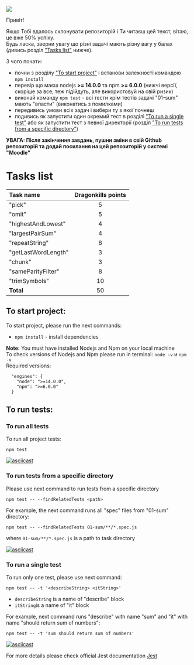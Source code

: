 [![](https://github.com/Eleks-front-camp/front-camp-2021/actions/workflows/tests.yml/badge.svg)](https://github.com/Eleks-front-camp/front-camp-2021/actions)

Привіт!  

Якщо Тобі вдалось склонувати репозиторій і Ти читаєш цей текст, вітаю, це вже 50% успіху.  
Будь ласка, зверни увагу що різні задачі мають різну вагу у балах (дивись розділ ["Tasks list"](#tasks-list) нижче).

З чого почати:

* почни з розділу ["To start project"](#to-start-project) і встанови залежності командою `npm install`
* перевір що маєш nodejs **>= 14.0.0** та npm **>= 6.0.0** (нижчі версії, скоріше за все, теж підійдуть, але використовуй на свій ризик)
* виконай команду `npm test` - всі тести крім тестів задачі "01-sum" мають "впасти" (виконатись з помилками)
* передивись умови всіх задач і вибери ту з якої почнеш
* подивись як запустити один окремий тест в розділі ["To run a single test"](#to-run-a-single-test) або як запустити тест з певної директорії (розділ ["To run tests from a specific directory"](#to-run-tests-from-a-specific-directory))

**УВАГА: Після закінчення завдань, пушни зміни в свій Github репозиторій та додай посилання на цей репозиторій
у системі "Moodle"**

# Tasks list

| **Task name**       | **Dragonkills points** | 
|:---                 |:---:                   |
| "pick"              | 5                      |
| "omit"              | 5                      |
| "highestAndLowest"  | 4                      |
| "largestPairSum"    | 4                      |
| "repeatString"      | 8                      |
| "getLastWordLength" | 3                      |
| "chunk"             | 3                      |
| "sameParityFilter"  | 8                      |
| "trimSymbols"       | 10                     |
| **Total**           | 50                   |

## To start project:

To start project, please run the next commands:

* `npm install` - install dependencies

**Note:** You must have installed Nodejs and Npm on your local machine  
To check versions of Nodejs and Npm please run in terminal: `node -v` и `npm -v`  
Required versions:
```
  "engines": {
    "node": ">=14.0.0",
    "npm": ">=6.0.0"
  }
```

## To run tests:

### To run all tests

To run all project tests:

`npm test`

[![asciicast](https://asciinema.org/a/eQoQWJZxby1D70oyH3Isb81AS.svg)](https://asciinema.org/a/eQoQWJZxby1D70oyH3Isb81AS)

### To run tests from a specific directory

Please use next command to run tests from a specific directory

`npm test -- --findRelatedTests <path>`

For example, the next command runs all "spec" files from "01-sum" directory:

`npm test -- --findRelatedTests 01-sum/**/*.spec.js`

where `01-sum/**/*.spec.js` is a path to task directory 

[![asciicast](https://asciinema.org/a/a7B58jAY26BfdOyvalZAKeyi2.svg)](https://asciinema.org/a/a7B58jAY26BfdOyvalZAKeyi2)

### To run a single test

To run only one test, please use next command:

`npm test -- -t '<describeString> <itString>'`

* `describeString` is a name of "describe" block
* `itString`is a name of "it" block

For example, next command runs "describe" with name "sum" and "it" with name "should return sum of numbers":

`npm test -- -t 'sum should return sum of numbers'`

[![asciicast](https://asciinema.org/a/MpbJdYjjmL3SzVkIHDT2CB7Vw.svg)](https://asciinema.org/a/MpbJdYjjmL3SzVkIHDT2CB7Vw)

For more details please check official Jest documentation [Jest](https://jestjs.io/docs/en/cli.html#--testnamepatternregex)
